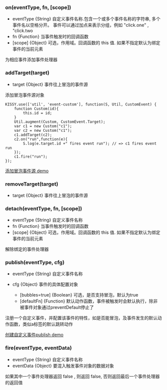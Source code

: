 ### on(eventType, fn, [scope])

- eventType {String} 自定义事件名称.包含一个或多个事件名称的字符串, 多个事件名以空格分开。 事件可以通过加点来表示分组，例如 "click.one" , "click.two
- fn {Function} 当事件触发时的回调函数
- [scope] {Object} 可选，作用域。回调函数的 this 值. 如果不指定默认为绑定事件的当前元素

为相应事件添加事件处理器

### addTarget(target)

- target {Object} 事件往上冒泡的事件源

添加冒泡事件源对象

```
KISSY.use(['util', 'event-custom'], function(S, Util, CustomEvent) {
    function Custom(id){
        this.id = id;
    }
    Util.augment(Custom, CustomEvent.Target);
    var c1 = new Custom("c1");
    var c2 = new Custom("c1");
    c1.addTarget(c2);
    c2.on("run",function(e){
        S.log(e.target.id +" fires event run"); // => c1 fires event run
    });
    c1.fire("run");
});
```

[添加冒泡事件源 demo](http://runjs.cn/code/bzppt8kc)
### removeTarget(target)

- target {Object} 事件往上冒泡的事件源

### detach(eventType, fn, [scope])

- eventType {String} 自定义事件名称
- fn {Function} 当事件触发时的回调函数
- [scope] {Object} 可选，作用域。回调函数的 this 值. 如果不指定默认为绑定事件的当前元素

解除绑定的事件处理器

### publish(eventType, cfg)

- eventType {String} 自定义事件名称

- cfg {Object} 事件的具体配置对象
  
  - [bubbles=true] {Boolean} 可选，是否支持冒泡，默认为true
  - [defaultFn] {Function}  默认动作函数，事件被触发时会默认执行，除非被事件对象通过preventDefault停止了
  
注册一个自定义事件，并配置该事件的特性，如是否能冒泡，及事件发生的默认动作函数，类似a标签的默认跳转动作

[创建自定义事件publish demo](http://runjs.cn/code/0h2ugbej)

### fire(eventType, eventData)

- eventType {String} 自定义事件名称
- eventData {Object} 要混入触发事件对象的数据对象

如果其中一个事件处理器返回 false , 则返回 false, 否则返回最后一个事件处理器的返回值